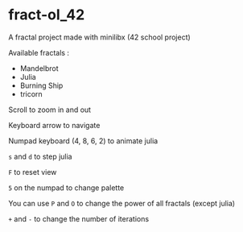 # fract-ol_42
A fractal project made with minilibx (42 school project)

Available fractals :

- Mandelbrot
- Julia
- Burning Ship
- tricorn

Scroll to zoom in and out

Keyboard arrow to navigate

Numpad keyboard (4, 8, 6, 2) to animate julia

`s` and `d` to step julia

`F` to reset view

`5` on the numpad to change palette

You can use `P` and `O` to change the power of all fractals (except julia)

`+` and `-` to change the number of iterations